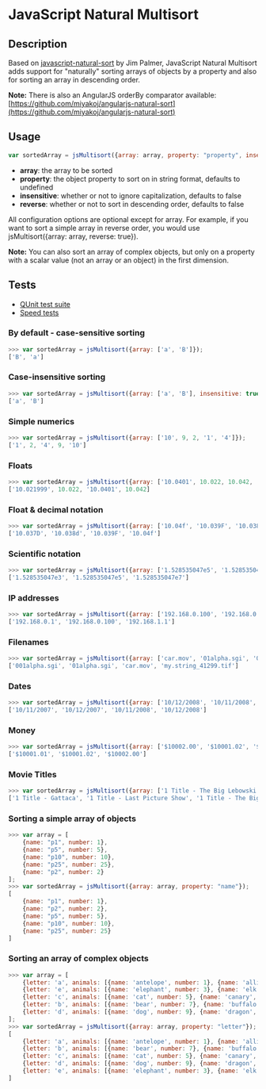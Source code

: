 JavaScript Natural Multisort
=======

Description
---------------
Based on [javascript-natural-sort](https://github.com/overset/javascript-natural-sort) by Jim Palmer, JavaScript Natural Multisort adds support for "naturally" sorting arrays of objects by a property and also for sorting an array in descending order.

**Note:** There is also an AngularJS orderBy comparator available: [https://github.com/miyakoj/angularjs-natural-sort](https://github.com/miyakoj/angularjs-natural-sort)

Usage
---------------
```javascript
var sortedArray = jsMultisort({array: array, property: "property", insensitive: insensitive, reverse: reverse});
```

* **array**: the array to be sorted
* **property**: the object property to sort on in string format, defaults to undefined
* **insensitive**: whether or not to ignore capitalization, defaults to false
* **reverse**: whether or not to sort in descending order, defaults to false

All configuration options are optional except for array. For example, if you want to sort a simple array in reverse order, you would use jsMultisort({array: array, reverse: true}).

**Note:** You can also sort an array of complex objects, but only on a property with a scalar value (not an array or an object) in the first dimension.

Tests
---------------
* [QUnit test suite](https://miyakoj.github.io/javascript-natural-multisort/unit-tests.html)
* [Speed tests](https://miyakoj.github.io/javascript-natural-multisort/speed-tests.html)


### By default - case-sensitive sorting

```javascript
>>> var sortedArray = jsMultisort({array: ['a', 'B']});
['B', 'a']
```

### Case-insensitive sorting
```javascript
>>> var sortedArray = jsMultisort({array: ['a', 'B'], insensitive: true});
['a', 'B']
```

### Simple numerics

```javascript
>>> var sortedArray = jsMultisort({array: ['10', 9, 2, '1', '4']});
['1', 2, '4', 9, '10']
```

### Floats

```javascript
>>> var sortedArray = jsMultisort({array: ['10.0401', 10.022, 10.042, '10.021999']});
['10.021999', 10.022, '10.0401', 10.042]
```

### Float & decimal notation

```javascript
>>> var sortedArray = jsMultisort({array: ['10.04f', '10.039F', '10.038d', '10.037D']});
['10.037D', '10.038d', '10.039F', '10.04f']
```

### Scientific notation

```javascript
>>> var sortedArray = jsMultisort({array: ['1.528535047e5', '1.528535047e7', '1.528535047e3']});
['1.528535047e3', '1.528535047e5', '1.528535047e7']
```

### IP addresses

```javascript
>>> var sortedArray = jsMultisort({array: ['192.168.0.100', '192.168.0.1', '192.168.1.1']});
['192.168.0.1', '192.168.0.100', '192.168.1.1']
```

### Filenames

```javascript
>>> var sortedArray = jsMultisort({array: ['car.mov', '01alpha.sgi', '001alpha.sgi', 'my.string_41299.tif']});
['001alpha.sgi', '01alpha.sgi', 'car.mov', 'my.string_41299.tif']
```

### Dates

```javascript
>>> var sortedArray = jsMultisort({array: ['10/12/2008', '10/11/2008', '10/11/2007', '10/12/2007']});
['10/11/2007', '10/12/2007', '10/11/2008', '10/12/2008']
```

### Money

```javascript
>>> var sortedArray = jsMultisort({array: ['$10002.00', '$10001.02', '$10001.01']});
['$10001.01', '$10001.02', '$10002.00']
```

### Movie Titles

```javascript
>>> var sortedArray = jsMultisort({array: ['1 Title - The Big Lebowski', '1 Title - Gattaca', '1 Title - Last Picture Show']});
['1 Title - Gattaca', '1 Title - Last Picture Show', '1 Title - The Big Lebowski']
```

### Sorting a simple array of objects
```javascript
>>> var array = [
    {name: "p1", number: 1},
    {name: "p5", number: 5},
    {name: "p10", number: 10},
    {name: "p25", number: 25},
    {name: "p2", number: 2}
];
>>> var sortedArray = jsMultisort({array: array, property: "name"});
[
    {name: "p1", number: 1},
    {name: "p2", number: 2},
    {name: "p5", number: 5},
    {name: "p10", number: 10},
    {name: "p25", number: 25}
]
```

### Sorting an array of complex objects
```javascript
>>> var array = [
    {letter: 'a', animals: [{name: 'antelope', number: 1}, {name: 'alligator', number: 2}]},
    {letter: 'e', animals: [{name: 'elephant', number: 3}, {name: 'elk', number: 4}]},
    {letter: 'c', animals: [{name: 'cat', number: 5}, {name: 'canary', number: 6}]},
    {letter: 'b', animals: [{name: 'bear', number: 7}, {name: 'buffalo', number: 8}]},
    {letter: 'd', animals: [{name: 'dog', number: 9}, {name: 'dragon', number: 10}]}
];
>>> var sortedArray = jsMultisort({array: array, property: "letter"});
[
    {letter: 'a', animals: [{name: 'antelope', number: 1}, {name: 'alligator', number: 2}]},
    {letter: 'b', animals: [{name: 'bear', number: 7}, {name: 'buffalo', number: 8}]},
    {letter: 'c', animals: [{name: 'cat', number: 5}, {name: 'canary', number: 6}]},
    {letter: 'd', animals: [{name: 'dog', number: 9}, {name: 'dragon', number: 10}]},
    {letter: 'e', animals: [{name: 'elephant', number: 3}, {name: 'elk', number: 4}]}            
]
```